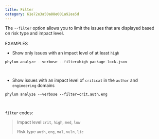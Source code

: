 ```yaml
---
title: Filter
category: 61e72e3a50a88e001a92ee5d
---
```


The `--filter` option allows you to limit the issues that are displayed based on risk type and impact level.  
<br>
EXAMPLES
* Show only issues with an impact level of at least `high`
```
phylum analyze --verbose --filter=high package-lock.json
```
<br>

* Show issues with an impact level of `critical` in the `author` and `engineering` domains
```
phylum analyze --verbose --filter=crit,auth,eng
```

<br>

`filter` codes:
> Impact level
>     `crit`, `high`, `med`, `low`
>
> Risk type
> `auth`, `eng`, `mal`, `vuln`, `lic`
